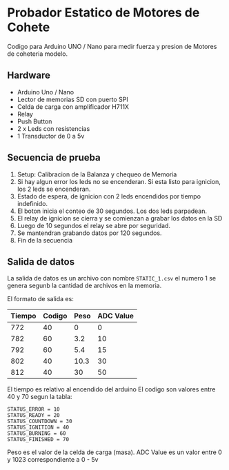 
# Probador Estatico de Motores de Cohete
Codigo para Arduino UNO / Nano para medir fuerza y presion de Motores de coheteria modelo.

## Hardware

 - Arduino Uno / Nano
 - Lector de memorias SD con puerto SPI
 - Celda de carga con amplificador H711X
 - Relay
 - Push Button
 - 2 x Leds con resistencias
 - 1 Transductor de 0 a 5v

## Secuencia de prueba

 1. Setup: Calibracion de la Balanza y chequeo de Memoria
 2. Si hay algun error los leds no se encenderan. Si esta listo para ignicion, los 2 leds se encenderan.
 3. Estado de espera, de ignicion con 2 leds encendidos por tiempo indefinido.
 4. El boton inicia el conteo de 30 segundos. Los dos leds parpadean.
 5. El relay de ignicion se cierra y se comienzan a grabar los datos en la SD
 6. Luego de 10 segundos el relay se abre por seguridad.
 7. Se mantendran grabando datos por 120 segundos.
 8. Fin de la secuencia

## Salida de datos

La salida de datos es un archivo con nombre `STATIC_1.csv` el numero 1 se genera segunb la cantidad de archivos en la memoria.

El formato de salida es:

| Tiempo | Codigo | Peso | ADC Value|
|--|--|--|--|
| 772 | 40 | 0 | 0 |
| 782 | 60 | 3.2 | 10 |
| 792 | 60 | 5.4 | 15|
| 802 | 40 | 10.3 | 30 |
| 812 | 40 | 30 | 50 |

El tiempo es relativo al encendido del arduino
El codigo son valores entre 40 y 70 segun la tabla:

    STATUS_ERROR = 10
    STATUS_READY = 20
    STATUS_COUNTDOWN = 30
    STATUS_IGNITION = 40
    STATUS_BURNING = 60
    STATUS_FINISHED = 70

Peso es el valor de la celda de carga (masa).
ADC Value es un valor entre 0 y 1023 correspondiente a 0 - 5v

